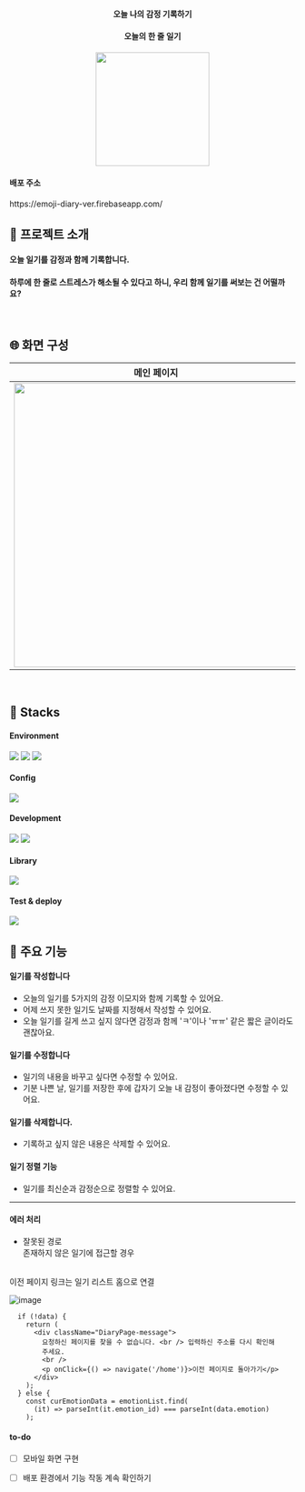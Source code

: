 <div align="center">

<h4>오늘 나의 감정 기록하기</h4> 
<h4>오늘의 한 줄 일기</h4>

<img src="https://github.com/yzinnie/My-Diary-Of-Emotions/assets/126447980/4ef91669-7652-48b6-ad09-7e5d4b2a5921.png" width="200" />
</div>

<h4>배포 주소</h4>
https://emoji-diary-ver.firebaseapp.com/

<br>

<h2> 🦄 프로젝트 소개</h2>
<h4>오늘 일기를 감정과 함께 기록합니다.</h4>
<h4>하루에 한 줄로 스트레스가 해소될 수 있다고 하니, 우리 함께 일기를 써보는 건 어떨까요?</h4>

<br>
<h2> 🌐 화면 구성</h2>

| 메인 페이지 | 작성 페이지 | 수정 페이지 |  읽기 페이지 |
| --- | --- | --- | --- |
| <img src="https://github.com/yzinnie/My-Diary-Of-Emotions/assets/126447980/7f4dac30-f7f9-4a30-8147-b719b6c909f2.png" width="500" /> | <img src="https://github.com/yzinnie/My-Diary-Of-Emotions/assets/126447980/841a4ed2-9d84-492b-9222-a8c0dc09f64b.png" width="500" /> |  <img src="https://github.com/yzinnie/My-Diary-Of-Emotions/assets/126447980/773fb9b5-614e-47e9-af25-d87462b7e0b0.png" width="500" /> |<img src="https://github.com/yzinnie/My-Diary-Of-Emotions/assets/126447980/865b7a44-ebe2-439a-9ef2-7237d9921cfa" width="500" /> |

<br>
<h2> 🐬 Stacks </h2>
 
 #### Environment
 <img src="https://img.shields.io/badge/visualstudiocode-007ACC?style=for-the-badge&logo=visualstudiocode&logoColor=white"> <img src="https://img.shields.io/badge/github-181717?style=for-the-badge&logo=github&logoColor=white"> <img src="https://img.shields.io/badge/git-F05032?style=for-the-badge&logo=git&logoColor=white">
 
 #### Config
 <img src="https://img.shields.io/badge/npm-CB3837?style=for-the-badge&logo=npm&logoColor=white">
 
#### Development
   <img src="https://img.shields.io/badge/javascript-F7DF1E?style=for-the-badge&logo=javascript&logoColor=black">  <img src="https://img.shields.io/badge/react-61DAFB?style=for-the-badge&logo=react&logoColor=black">  

####  Library
 <img src="https://img.shields.io/badge/reactrouter-CA4245?style=for-the-badge&logo=reactrouter&logoColor=white"> 
 
#### Test & deploy
   <img src="https://img.shields.io/badge/firebase-FFCA28?style=for-the-badge&logo=firebase&logoColor=black"> 
 
<br>
<h2> 🦾 주요 기능 </h2>

 #### 일기를 작성합니다
- 오늘의 일기를 5가지의 감정 이모지와 함께 기록할 수 있어요.
- 어제 쓰지 못한 일기도 날짜를 지정해서 작성할 수 있어요.
- 오늘 일기를 길게 쓰고 싶지 않다면 감정과 함께 'ㅋ'이나 'ㅠㅠ' 같은 짧은 글이라도 괜찮아요.

#### 일기를 수정합니다
- 일기의 내용을 바꾸고 싶다면 수정할 수 있어요.
- 기분 나쁜 날, 일기를 저장한 후에 갑자기 오늘 내 감정이 좋아졌다면 수정할 수 있어요.

#### 일기를 삭제합니다.
- 기록하고 싶지 않은 내용은 삭제할 수 있어요.

#### 일기 정렬 기능
- 일기를 최신순과 감정순으로 정렬할 수 있어요.
 
---
####  에러 처리 

- 잘못된 경로
  <br />
존재하지 않은 일기에 접근할 경우
<br/>
이전 페이지 링크는 일기 리스트 홈으로 연결
  <br />

![image](https://github.com/yzinnie/diary/assets/126447980/eda4107a-acd2-47d6-86a1-8891949ef3a1)

```
  if (!data) {
    return (
      <div className="DiaryPage-message">
        요청하신 페이지를 찾을 수 없습니다. <br /> 입력하신 주소를 다시 확인해
        주세요.
        <br />
        <p onClick={() => navigate('/home')}>이전 페이지로 돌아가기</p>
      </div>
    );
  } else {
    const curEmotionData = emotionList.find(
      (it) => parseInt(it.emotion_id) === parseInt(data.emotion)
    );

```
#### to-do
- [ ] 모바일 화면 구현
- [ ] 배포 환경에서 기능 작동 계속 확인하기 


